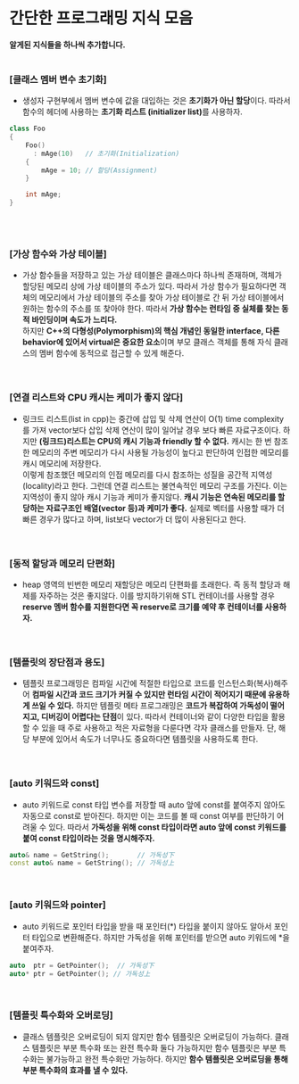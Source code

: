 # 간단한 프로그래밍 지식 모음


<b>알게된 지식들을 하나씩 추가합니다.</b>
<br><br>

### [클래스 멤버 변수 초기화]
- 생성자 구현부에서 멤버 변수에 값을 대입하는 것은 <b>초기화가 아닌 할당</b>이다. 따라서 함수의 헤더에 사용하는 <b>초기화 리스트 (initializer list)</b>를 사용하자.

```C++
class Foo
{
    Foo()
      : mAge(10)   // 초기화(Initialization)
    {
        mAge = 10; // 할당(Assignment)
    }

    int mAge;
}
```


<br><br>

### [가상 함수와 가상 테이블]
- 가상 함수들을 저장하고 있는 가상 테이블은 클래스마다 하나씩 존재하며, 객체가 할당된 메모리 상에 가상 테이블의 주소가 있다. 따라서 가상 함수가 필요하다면 객체의 메모리에서 가상 테이블의 주소를 찾아 가상 테이블로 간 뒤 가상 테이블에서 원하는 함수의 주소를 또 찾아야 한다. 따라서 <b>가상 함수는 런타임 중 실체를 찾는 동적 바인딩이며 속도가 느리다.</b><br>
하지만 <b>C++의 다형성(Polymorphism)의 핵심 개념인 동일한 interface, 다른 behavior에 있어서 virtual은 중요한 요소</b>이며 부모 클래스 객체를 통해 자식 클래스의 멤버 함수에 동적으로 접근할 수 있게 해준다.
<br><br><br>

### [연결 리스트와 CPU 캐시는 케미가 좋지 않다]
- 링크드 리스트(list in cpp)는 중간에 삽입 및 삭제 연산이 O(1) time complexity를 가져 vector보다 삽입 삭제 연산이 많이 일어날 경우 보다 빠른 자료구조이다. 하지만 <b>(링크드)리스트는 CPU의 캐시 기능과 friendly 할 수 없다.</b> 캐시는 한 번 참조한 메모리의 주변 메모리가 다시 사용될 가능성이 높다고 판단하여 인접한 메모리를 캐시 메모리에 저장한다.<br>
이렇게 참조했던 메모리의 인접 메모리를 다시 참조하는 성질을 공간적 지역성(locality)라고 한다. 그런데 연결 리스트는 불연속적인 메모리 구조를 가진다. 이는 지역성이 좋지 않아 캐시 기능과 케미가 좋지않다. <b>캐시 기능은 연속된 메모리를 할당하는 자료구조인 배열(vector 등)과 케미가 좋다.</b> 실제로 벡터를 사용할 때가 더 빠른 경우가 많다고 하며, list보다 vector가 더 많이 사용된다고 한다.
<br><br><br>

### [동적 할당과 메모리 단편화]
- heap 영역의 빈번한 메모리 재할당은 메모리 단편화를 초래한다. 즉 동적 할당과 해제를 자주하는 것은 좋지않다. 이를 방지하기위해 STL 컨테이너를 사용할 경우 <b>reserve 멤버 함수를 지원한다면 꼭 reserve로 크기를 예약 후 컨테이너를 사용하자.</b>
<br><br><br>

### [템플릿의 장단점과 용도]
- 템플릿 프로그래밍은 컴파일 시간에 적절한 타입으로 코드를 인스턴스화(복사)해주어 <b>컴파일 시간과 코드 크기가 커질 수 있지만 런타임 시간이 적어지기 때문에 유용하게 쓰일 수 있다.</b> 하지만 템플릿 메타 프로그래밍은 <b>코드가 복잡하여 가독성이 떨어지고, 디버깅이 어렵다는 단점</b>이 있다. 따라서 컨테이너와 같이 다양한 타입을 활용할 수 있을 때 주로 사용하고 적은 자료형을 다룬다면 각자 클래스를 만들자. 단, 해당 부분에 있어서 속도가 너무나도 중요하다면 템플릿을 사용하도록 한다.
<br><br><br>


### [auto 키워드와 const]
- auto 키워드로 const 타입 변수를 저장할 때 auto 앞에 const를 붙여주지 않아도 자동으로 const로 받아진다. 하지만 이는 코드를 볼 때 const 여부를 판단하기 어려울 수 있다. 따라서 <b>가독성을 위해 const 타입이라면 auto 앞에 const 키워드를 붙여 const 타입이라는 것을 명시해주자.</b>

```C++
auto& name = GetString();       // 가독성下
const auto& name = GetString(); // 가독성上
```
<br>


### [auto 키워드와 pointer] 
- auto 키워드로 포인터 타입을 받을 때 포인터(*) 타입을 붙이지 않아도 알아서 포인터 타입으로 변환해준다. 하지만 가독성을 위해 포인터를 받으면 auto 키워드에 *을 붙여주자.

```C++
auto  ptr = GetPointer();  // 가독성下
auto* ptr = GetPointer(); // 가독성上
 ```
<br>

### [템플릿 특수화와 오버로딩]
- 클래스 템플릿은 오버로딩이 되지 않지만 함수 템플릿은 오버로딩이 가능하다. 클래스 템플릿은 부분 특수화 또는 완전 특수화 둘다 가능하지만 함수 템플릿은 부분 특수화는 불가능하고 완전 특수화만 가능하다. 하지만 <b>함수 템플릿은 오버로딩을 통해 부분 특수화의 효과를 낼 수 있다.</b>
